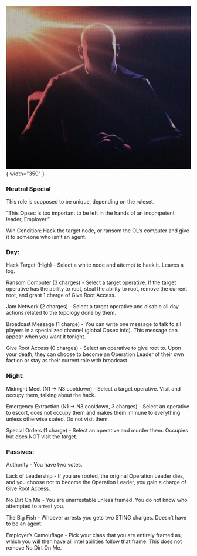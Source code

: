 ![theemployer.png](Images/theemployer.png){ width="350" }

### **Neutral Special**

This role is supposed to be unique, depending on the ruleset.

“This Opsec is too important to be left in the hands of an incompetent leader, Employer.”

Win Condition: Hack the target node, or ransom the OL’s computer and give it to someone who isn't an agent.

### **Day:**

Hack Target (High) - Select a white node and attempt to hack it. Leaves a log.

Ransom Computer (3 charges) - Select a target operative. If the target operative has the ability to root, steal the ability to root, remove the current root, and grant 1 charge of Give Root Access.

Jam Network (2 charges) - Select a target operative and disable all day actions related to the topology done by them.

Broadcast Message (1 charge) - You can write one message to talk to all players in a specialized channel (global Opsec info). This message can appear when you want it tonight.

Give Root Access (0 charges) - Select an operative to give root to. Upon your death, they can choose to become an Operation Leader of their own faction or stay as their current role with broadcast.

### **Night:**

Midnight Meet (N1 -> N3 cooldown) - Select a target operative. Visit and occupy them, talking about the hack. 

Emergency Extraction (N1 -> N3 cooldown, 3 charges) - Select an operative to escort, does not occupy them and makes them immune to everything unless otherwise stated. Do not visit them.

Special Orders (1 charge) - Select an operative and murder them. Occupies but does NOT visit the target.

### **Passives:**

Authority - You have two votes.

Lack of Leadership - If you are rooted, the original Operation Leader dies, and you choose not to become the Operation Leader, you gain a charge of Give Root Access.

No Dirt On Me - You are unarrestable unless framed. You do not know who attempted to arrest you.

The Big Fish - Whoever arrests you gets two STING charges. Doesn’t have to be an agent.

Employer’s Camouflage - Pick your class that you are entirely framed as, which you will then have all intel abilities follow that frame. This does not remove No Dirt On Me.